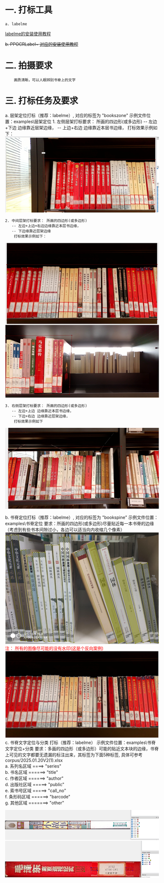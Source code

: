 # 一. 打标工具
    a. labelme 
[labelme的安装使用教程](https://blog.csdn.net/weixin_43427721/article/details/107122775) 

<del>    b. PPOCRLabel~
[对应的安装使用教程](https://github.com/PaddlePaddle/PaddleOCR/blob/release/2.0/PPOCRLabel/README_ch.md)
</del>

# 二. 拍摄要求
        画质清晰，可以人眼辨别书脊上的文字

# 三. 打标任务及要求 
   a. 层架定位打标（推荐：labelme）, 对应的标签为 "bookszone"
   示例文件位置：examples\层架定位
    1. 左侧层架打标要求： 所画的四边形(或多边形) 
       -- 左边+下边 边缘靠近层架边缘，
       -- 上边+右边 边缘靠近本层书边缘，
        打标效果示例如下： 
![左侧层架打标示例图](corpus/cj_loc_left.png)  

    2. 中间层架打标要求： 所画的四边形(或多边形) 
       -- 左边+上边+右边边缘靠近本层书边缘，
       -- 下边缘靠近层架边缘
        打标效果示例如下： 
![中间层架打标示例图1](corpus/cj_loc_mid1.png)
![中间层架打标示例图2](corpus/cj_loc_mid2.png)

    3. 右侧层架打标要求： 所画的四边形(或多边形) 
       -- 左边+上边 边缘靠近本层书边缘，
       -- 下边+右边 边缘靠近层架边缘，
        打标效果示例如下 
![右边层架打标示例图](corpus/cj_loc_right.png)

   b. 书脊定位打标（推荐：labelme）, 对应的标签为 "bookspine" 
   示例文件位置：examples\书脊定位
     要求：所画的四边形(或多边形)尽量贴近每一本书脊的边缘（考虑到有些书本间隙过小，各边可以适当向内收缩几个像素）
     ![书脊定位示例图](corpus/book_spine_loc.png)
          <span style="color: red;"> 注： 所有的图像尽可能的没有水印(这是个反向案例)  </span>  
     ![书脊定位示例图](corpus/book_spine_loc1.png)
    c. 书脊文字定位与分类 打标（推荐：labelme）
    示例文件位置：examples\书脊文字定位+分类
    要求：多画的四边形（或多边形）可能的贴近文本块的边缘，书脊上可见的文字都要无遗漏的标注出来，其标签为下面5种标签, 具体可参考 corpus/2025.01.20V2(1).xlsx  
        a. 系列名区域 ====> "series"  
        b. 书名区域  ======> "title"  
        c. 作者区域  ======> "author"  
        d. 出版社区域 =====> "public"  
        e. 索书号区域 =====> "call_no"  
        f. 条形码区域 ======> "barcode"  
        g. 其他区域 =======> "other"  

![书脊文字定位+分类示例图](corpus/book_spine_text_loc_cls.png)
![书脊文字定位+分类示例图](corpus/book_spine_text_loc_cls1.png)

    
   <!-- c. 文字定位打标（推荐：PPOCRLabel，这样就可以与接下来的任务“文字识别打标”一块做了） 

   要求：多画的四边形（或多边形）可能的贴近文本块的边缘，书脊上可见的文字都要无遗漏的标注出来
   ![文字定位打标](corpus/text_loc1.png)
   ![文字定位打标](corpus/text_loc2.png) 

   d. 文字识别打标（推荐：PPOCRLabel）
     要求：准确的图像块中的文字与录入的文字相一致 (注意空格也要录入)
      ![文字定位打标](corpus/text_rec.png)  
      需要录入的文字为： EMBRACE HIM -->
   